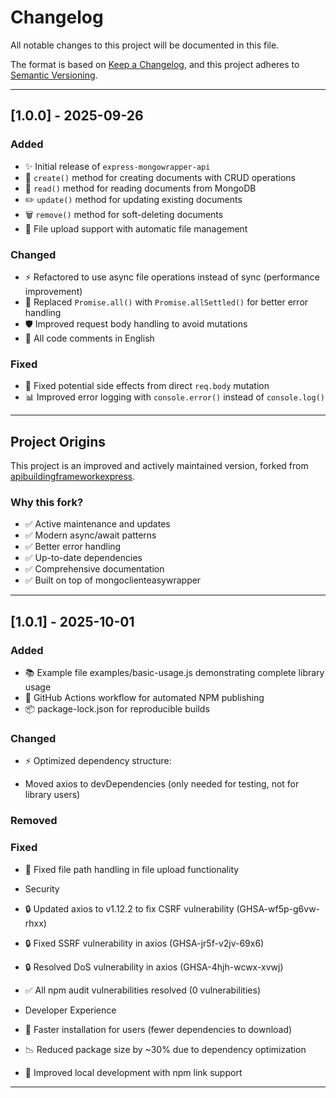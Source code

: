 # Changelog

All notable changes to this project will be documented in this file.

The format is based on [Keep a Changelog](https://keepachangelog.com/en/1.0.0/),
and this project adheres to [Semantic Versioning](https://semver.org/spec/v2.0.0.html).

---

## [1.0.0] - 2025-09-26

### Added

- ✨ Initial release of `express-mongowrapper-api`
- 🚀 `create()` method for creating documents with CRUD operations
- 📖 `read()` method for reading documents from MongoDB
- ✏️ `update()` method for updating existing documents
- 🗑️ `remove()` method for soft-deleting documents
- 📁 File upload support with automatic file management

### Changed

- ⚡ Refactored to use async file operations instead of sync (performance improvement)
- 🔄 Replaced `Promise.all()` with `Promise.allSettled()` for better error handling
- 🛡️ Improved request body handling to avoid mutations
- 📝 All code comments in English

### Fixed

- 🐛 Fixed potential side effects from direct `req.body` mutation
- 📊 Improved error logging with `console.error()` instead of `console.log()`

---

## Project Origins

This project is an improved and actively maintained version, forked from [apibuildingframeworkexpress](https://www.npmjs.com/package/apibuildingframeworkexpress).

### Why this fork?

- ✅ Active maintenance and updates
- ✅ Modern async/await patterns
- ✅ Better error handling
- ✅ Up-to-date dependencies
- ✅ Comprehensive documentation
- ✅ Built on top of mongoclienteasywrapper

---

## [1.0.1] - 2025-10-01

### Added

- 📚 Example file examples/basic-usage.js demonstrating complete library usage
- 🤖 GitHub Actions workflow for automated NPM publishing
- 📦 package-lock.json for reproducible builds

### Changed

- ⚡ Optimized dependency structure:

- Moved axios to devDependencies (only needed for testing, not for library users)

### Removed

### Fixed

- 🐛 Fixed file path handling in file upload functionality

- Security

- 🔒 Updated axios to v1.12.2 to fix CSRF vulnerability (GHSA-wf5p-g6vw-rhxx)
- 🔒 Fixed SSRF vulnerability in axios (GHSA-jr5f-v2jv-69x6)
- 🔒 Resolved DoS vulnerability in axios (GHSA-4hjh-wcwx-xvwj)
- ✅ All npm audit vulnerabilities resolved (0 vulnerabilities)

- Developer Experience

- 🚀 Faster installation for users (fewer dependencies to download)
- 📉 Reduced package size by ~30% due to dependency optimization
- 🔧 Improved local development with npm link support

---
